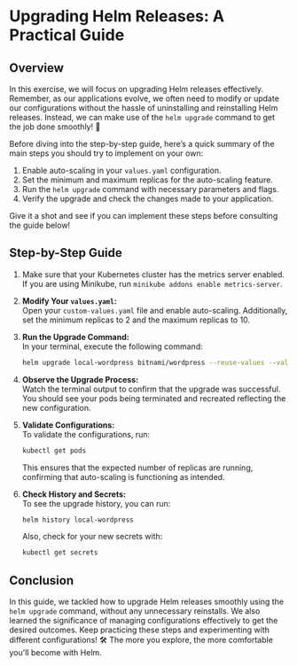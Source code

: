 # Upgrading Helm Releases: A Practical Guide

## Overview

In this exercise, we will focus on upgrading Helm releases effectively. Remember, as our applications evolve, we often need to modify or update our configurations without the hassle of uninstalling and reinstalling Helm releases. Instead, we can make use of the `helm upgrade` command to get the job done smoothly! 🚀

Before diving into the step-by-step guide, here’s a quick summary of the main steps you should try to implement on your own:

1. Enable auto-scaling in your `values.yaml` configuration.
2. Set the minimum and maximum replicas for the auto-scaling feature.
3. Run the `helm upgrade` command with necessary parameters and flags.
4. Verify the upgrade and check the changes made to your application.

Give it a shot and see if you can implement these steps before consulting the guide below!

## Step-by-Step Guide

1. Make sure that your Kubernetes cluster has the metrics server enabled. If you are using Minikube, run `minikube addons enable metrics-server`.

2. **Modify Your `values.yaml`:**  
   Open your `custom-values.yaml` file and enable auto-scaling. Additionally, set the minimum replicas to 2 and the maximum replicas to 10.

3. **Run the Upgrade Command:**  
   In your terminal, execute the following command:

   ```bash
   helm upgrade local-wordpress bitnami/wordpress --reuse-values --values custom-values.yaml --version 23.1.20
   ```

4. **Observe the Upgrade Process:**  
   Watch the terminal output to confirm that the upgrade was successful. You should see your pods being terminated and recreated reflecting the new configuration.

5. **Validate Configurations:**  
   To validate the configurations, run:

   ```bash
   kubectl get pods
   ```

   This ensures that the expected number of replicas are running, confirming that auto-scaling is functioning as intended.

6. **Check History and Secrets:**  
   To see the upgrade history, you can run:
   ```bash
   helm history local-wordpress
   ```
   Also, check for your new secrets with:
   ```bash
   kubectl get secrets
   ```

## Conclusion

In this guide, we tackled how to upgrade Helm releases smoothly using the `helm upgrade` command, without any unnecessary reinstalls. We also learned the significance of managing configurations effectively to get the desired outcomes. Keep practicing these steps and experimenting with different configurations! 🛠️ The more you explore, the more comfortable you'll become with Helm.
